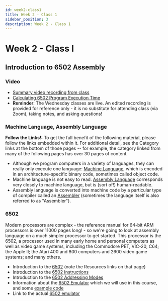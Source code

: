 ```yaml
---
id: week2-class1
title: Week 2 - Class 1
sidebar_position: 3
description: Week 2 - Class 1
---
```


# Week 2 - Class I

## Introduction to 6502 Assembly

### Video

- [Summary video recording from class](https://web.microsoftstream.com/video/bcb8d448-84bc-4c36-909f-58bc1ccd1dfe)
- [Calculating 6502 Program Execution Time](https://web.microsoftstream.com/video/ed7aedf1-fe6f-4b72-bbf1-c9b4e6e80af9)
- **Reminder**: The Wednesday classes are live. An edited recording is provided for reference only - it is no substitute for attending class (via Zoom), taking notes, and asking questions!

### Machine Language, Assembly Language

**Follow the Links!:** To get the full benefit of the following material, please follow the links embedded within it. For additional detail, see the Category links at the bottom of those pages -- for example, the category linked from many of the following pages has over 30 pages of content.

- Although we program computers in a variety of languages, they can really only execute one language: [Machine Language](/E-ComputerArchitecture/machine-language.md), which is encoded in an architecture-specific binary code, sometimes called object code.
- Machine language is not easy to read. [Assembly Language](/F-AssemblyLanguage/assembly-language.md) corresponds very closely to machine language, but is (sort of!) human-readable.
- Assembly language is converted into machine code by a particular type of compiler called an [Assembler](/E-ComputerArchitecture/assembler.md) (sometimes the language itself is also referred to as "Assembler").

### 6502

Modern processors are complex - the reference manual for 64-bit ARM processors is over 11000 pages long! - so we're going to look at assembly language on a much simpler processor to get started. This processor is the 6502, a processor used in many early home and personal computers as well as video game systems, including the Commodore PET, VIC-20, C64; the Apple II; the Atari 400 and 800 computers and 2600 video game systems; and many others.

- Introduction to the [6502](/G-6502/6502.md) (note the Resources links on that page)
- Introduction to the [6502 Instructions](/G-6502/6502-instructions-introduction.md)
- Introduction to the [6502 Addressing Modes](/G-6502/6502-addressing-modes.md)
- Information about the [6502 Emulator](/G-6502/6502-emulator.md) which we will use in this course, and some [example code](/G-6502/6502-emulator-example-code.md)
- Link to the actual [6502 emulator](http://6502.cdot.systems/)
